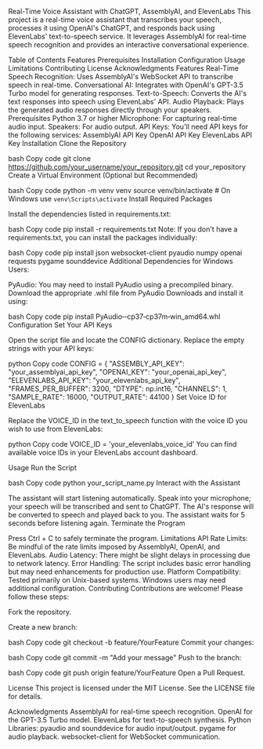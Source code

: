 Real-Time Voice Assistant with ChatGPT, AssemblyAI, and ElevenLabs
This project is a real-time voice assistant that transcribes your speech, processes it using OpenAI's ChatGPT, and responds back using ElevenLabs' text-to-speech service. It leverages AssemblyAI for real-time speech recognition and provides an interactive conversational experience.

Table of Contents
Features
Prerequisites
Installation
Configuration
Usage
Limitations
Contributing
License
Acknowledgments
Features
Real-Time Speech Recognition: Uses AssemblyAI's WebSocket API to transcribe speech in real-time.
Conversational AI: Integrates with OpenAI's GPT-3.5 Turbo model for generating responses.
Text-to-Speech: Converts the AI's text responses into speech using ElevenLabs' API.
Audio Playback: Plays the generated audio responses directly through your speakers.
Prerequisites
Python 3.7 or higher
Microphone: For capturing real-time audio input.
Speakers: For audio output.
API Keys: You'll need API keys for the following services:
AssemblyAI API Key
OpenAI API Key
ElevenLabs API Key
Installation
Clone the Repository

bash
Copy code
git clone https://github.com/your_username/your_repository.git
cd your_repository
Create a Virtual Environment (Optional but Recommended)

bash
Copy code
python -m venv venv
source venv/bin/activate  # On Windows use `venv\Scripts\activate`
Install Required Packages

Install the dependencies listed in requirements.txt:

bash
Copy code
pip install -r requirements.txt
Note: If you don't have a requirements.txt, you can install the packages individually:

bash
Copy code
pip install json websocket-client pyaudio numpy openai requests pygame sounddevice
Additional Dependencies for Windows Users:

PyAudio: You may need to install PyAudio using a precompiled binary. Download the appropriate .whl file from PyAudio Downloads and install it using:

bash
Copy code
pip install PyAudio‑<version>‑cp37‑cp37m‑win_amd64.whl
Configuration
Set Your API Keys

Open the script file and locate the CONFIG dictionary. Replace the empty strings with your API keys:

python
Copy code
CONFIG = {
    "ASSEMBLY_API_KEY": "your_assemblyai_api_key",
    "OPENAI_KEY": "your_openai_api_key",
    "ELEVENLABS_API_KEY": "your_elevenlabs_api_key",
    "FRAMES_PER_BUFFER": 3200,
    "DTYPE": np.int16,
    "CHANNELS": 1,
    "SAMPLE_RATE": 16000,
    "OUTPUT_RATE": 44100
}
Set Voice ID for ElevenLabs

Replace the VOICE_ID in the text_to_speech function with the voice ID you wish to use from ElevenLabs:

python
Copy code
VOICE_ID = 'your_elevenlabs_voice_id'
You can find available voice IDs in your ElevenLabs account dashboard.

Usage
Run the Script

bash
Copy code
python your_script_name.py
Interact with the Assistant

The assistant will start listening automatically.
Speak into your microphone; your speech will be transcribed and sent to ChatGPT.
The AI's response will be converted to speech and played back to you.
The assistant waits for 5 seconds before listening again.
Terminate the Program

Press Ctrl + C to safely terminate the program.
Limitations
API Rate Limits: Be mindful of the rate limits imposed by AssemblyAI, OpenAI, and ElevenLabs.
Audio Latency: There might be slight delays in processing due to network latency.
Error Handling: The script includes basic error handling but may need enhancements for production use.
Platform Compatibility: Tested primarily on Unix-based systems. Windows users may need additional configuration.
Contributing
Contributions are welcome! Please follow these steps:

Fork the repository.

Create a new branch:

bash
Copy code
git checkout -b feature/YourFeature
Commit your changes:

bash
Copy code
git commit -m "Add your message"
Push to the branch:

bash
Copy code
git push origin feature/YourFeature
Open a Pull Request.

License
This project is licensed under the MIT License. See the LICENSE file for details.

Acknowledgments
AssemblyAI for real-time speech recognition.
OpenAI for the GPT-3.5 Turbo model.
ElevenLabs for text-to-speech synthesis.
Python Libraries:
pyaudio and sounddevice for audio input/output.
pygame for audio playback.
websocket-client for WebSocket communication.
